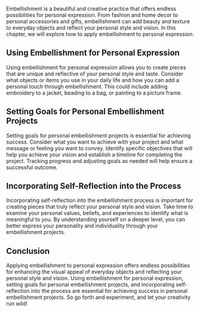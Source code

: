 
Embellishment is a beautiful and creative practice that offers endless possibilities for personal expression. From fashion and home decor to personal accessories and gifts, embellishment can add beauty and texture to everyday objects and reflect your personal style and vision. In this chapter, we will explore how to apply embellishment to personal expression.

Using Embellishment for Personal Expression
-------------------------------------------

Using embellishment for personal expression allows you to create pieces that are unique and reflective of your personal style and taste. Consider what objects or items you use in your daily life and how you can add a personal touch through embellishment. This could include adding embroidery to a jacket, beading to a bag, or painting to a picture frame.

Setting Goals for Personal Embellishment Projects
-------------------------------------------------

Setting goals for personal embellishment projects is essential for achieving success. Consider what you want to achieve with your project and what message or feeling you want to convey. Identify specific objectives that will help you achieve your vision and establish a timeline for completing the project. Tracking progress and adjusting goals as needed will help ensure a successful outcome.

Incorporating Self-Reflection into the Process
----------------------------------------------

Incorporating self-reflection into the embellishment process is important for creating pieces that truly reflect your personal style and vision. Take time to examine your personal values, beliefs, and experiences to identify what is meaningful to you. By understanding yourself on a deeper level, you can better express your personality and individuality through your embellishment projects.

Conclusion
----------

Applying embellishment to personal expression offers endless possibilities for enhancing the visual appeal of everyday objects and reflecting your personal style and vision. Using embellishment for personal expression, setting goals for personal embellishment projects, and incorporating self-reflection into the process are essential for achieving success in personal embellishment projects. So go forth and experiment, and let your creativity run wild!
